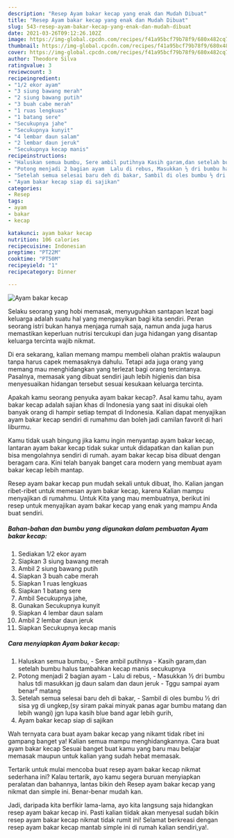 ```yaml
---
description: "Resep Ayam bakar kecap yang enak dan Mudah Dibuat"
title: "Resep Ayam bakar kecap yang enak dan Mudah Dibuat"
slug: 543-resep-ayam-bakar-kecap-yang-enak-dan-mudah-dibuat
date: 2021-03-26T09:12:26.102Z
image: https://img-global.cpcdn.com/recipes/f41a95bcf79b78f9/680x482cq70/ayam-bakar-kecap-foto-resep-utama.jpg
thumbnail: https://img-global.cpcdn.com/recipes/f41a95bcf79b78f9/680x482cq70/ayam-bakar-kecap-foto-resep-utama.jpg
cover: https://img-global.cpcdn.com/recipes/f41a95bcf79b78f9/680x482cq70/ayam-bakar-kecap-foto-resep-utama.jpg
author: Theodore Silva
ratingvalue: 3
reviewcount: 3
recipeingredient:
- "1/2 ekor ayam"
- "3 siung bawang merah"
- "2 siung bawang putih"
- "3 buah cabe merah"
- "1 ruas lengkuas"
- "1 batang sere"
- "Secukupnya jahe"
- "Secukupnya kunyit"
- "4 lembar daun salam"
- "2 lembar daun jeruk"
- "Secukupnya kecap manis"
recipeinstructions:
- "Haluskan semua bumbu, Sere ambil putihnya Kasih garam,dan setelah bumbu halus tambahkan kecap manis secukupnya"
- "Potong menjadi 2 bagian ayam  Lalu di rebus, Masukkan ½ dri bumbu halus tdi masukkan jg daun salam dan daun jeruk Tggu sampai ayam benar² matang"
- "Setelah semua selesai baru deh di bakar, Sambil di oles bumbu ½ dri sisa yg di ungkep,(sy siram pakai minyak panas agar bumbu matang dan lebih wangi) jgn lupa kasih blue band agar lebih gurih,"
- "Ayam bakar kecap siap di sajikan"
categories:
- Resep
tags:
- ayam
- bakar
- kecap

katakunci: ayam bakar kecap 
nutrition: 106 calories
recipecuisine: Indonesian
preptime: "PT22M"
cooktime: "PT50M"
recipeyield: "1"
recipecategory: Dinner

---
```



![Ayam bakar kecap](https://img-global.cpcdn.com/recipes/f41a95bcf79b78f9/680x482cq70/ayam-bakar-kecap-foto-resep-utama.jpg)

Selaku seorang yang hobi memasak, menyuguhkan santapan lezat bagi keluarga adalah suatu hal yang mengasyikan bagi kita sendiri. Peran seorang istri bukan hanya menjaga rumah saja, namun anda juga harus memastikan keperluan nutrisi tercukupi dan juga hidangan yang disantap keluarga tercinta wajib nikmat.

Di era  sekarang, kalian memang mampu membeli olahan praktis walaupun tanpa harus capek memasaknya dahulu. Tetapi ada juga orang yang memang mau menghidangkan yang terlezat bagi orang tercintanya. Pasalnya, memasak yang dibuat sendiri jauh lebih higienis dan bisa menyesuaikan hidangan tersebut sesuai kesukaan keluarga tercinta. 



Apakah kamu seorang penyuka ayam bakar kecap?. Asal kamu tahu, ayam bakar kecap adalah sajian khas di Indonesia yang saat ini disukai oleh banyak orang di hampir setiap tempat di Indonesia. Kalian dapat menyajikan ayam bakar kecap sendiri di rumahmu dan boleh jadi camilan favorit di hari liburmu.

Kamu tidak usah bingung jika kamu ingin menyantap ayam bakar kecap, lantaran ayam bakar kecap tidak sukar untuk didapatkan dan kalian pun bisa mengolahnya sendiri di rumah. ayam bakar kecap bisa dibuat dengan beragam cara. Kini telah banyak banget cara modern yang membuat ayam bakar kecap lebih mantap.

Resep ayam bakar kecap pun mudah sekali untuk dibuat, lho. Kalian jangan ribet-ribet untuk memesan ayam bakar kecap, karena Kalian mampu menyajikan di rumahmu. Untuk Kita yang mau membuatnya, berikut ini resep untuk menyajikan ayam bakar kecap yang enak yang mampu Anda buat sendiri.

<!--inarticleads1-->

##### Bahan-bahan dan bumbu yang digunakan dalam pembuatan Ayam bakar kecap:

1. Sediakan 1/2 ekor ayam
1. Siapkan 3 siung bawang merah
1. Ambil 2 siung bawang putih
1. Siapkan 3 buah cabe merah
1. Siapkan 1 ruas lengkuas
1. Siapkan 1 batang sere
1. Ambil Secukupnya jahe,
1. Gunakan Secukupnya kunyit
1. Siapkan 4 lembar daun salam
1. Ambil 2 lembar daun jeruk
1. Siapkan Secukupnya kecap manis




<!--inarticleads2-->

##### Cara menyiapkan Ayam bakar kecap:

1. Haluskan semua bumbu, - Sere ambil putihnya - Kasih garam,dan setelah bumbu halus tambahkan kecap manis secukupnya
1. Potong menjadi 2 bagian ayam  - Lalu di rebus, - Masukkan ½ dri bumbu halus tdi masukkan jg daun salam dan daun jeruk - Tggu sampai ayam benar² matang
1. Setelah semua selesai baru deh di bakar, - Sambil di oles bumbu ½ dri sisa yg di ungkep,(sy siram pakai minyak panas agar bumbu matang dan lebih wangi) jgn lupa kasih blue band agar lebih gurih,
1. Ayam bakar kecap siap di sajikan




Wah ternyata cara buat ayam bakar kecap yang nikamt tidak ribet ini gampang banget ya! Kalian semua mampu menghidangkannya. Cara buat ayam bakar kecap Sesuai banget buat kamu yang baru mau belajar memasak maupun untuk kalian yang sudah hebat memasak.

Tertarik untuk mulai mencoba buat resep ayam bakar kecap nikmat sederhana ini? Kalau tertarik, ayo kamu segera buruan menyiapkan peralatan dan bahannya, lantas bikin deh Resep ayam bakar kecap yang nikmat dan simple ini. Benar-benar mudah kan. 

Jadi, daripada kita berfikir lama-lama, ayo kita langsung saja hidangkan resep ayam bakar kecap ini. Pasti kalian tiidak akan menyesal sudah bikin resep ayam bakar kecap nikmat tidak rumit ini! Selamat berkreasi dengan resep ayam bakar kecap mantab simple ini di rumah kalian sendiri,ya!.

